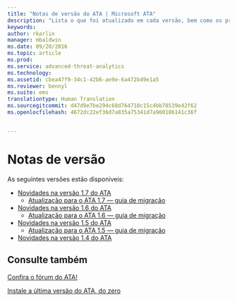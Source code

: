 ```yaml
---
title: "Notas de versão do ATA | Microsoft ATA"
description: "Lista o que foi atualizado em cada versão, bem como os problemas conhecidos e os guias de migração"
keywords: 
author: rkarlin
manager: mbaldwin
ms.date: 09/20/2016
ms.topic: article
ms.prod: 
ms.service: advanced-threat-analytics
ms.technology: 
ms.assetid: cbea47f9-34c1-42b6-ae9e-6a472b49e1a5
ms.reviewer: bennyl
ms.suite: ems
translationtype: Human Translation
ms.sourcegitcommit: d47d9e7be294c68d764710c15c4bb78539e42f62
ms.openlocfilehash: 4672dc22ef36d7a835a75341d7a960186141c36f


---
```


# Notas de versão
As seguintes versões estão disponíveis:

- [Novidades na versão 1.7 do ATA](whats-new-version-1.7.md)
   - [Atualização para o ATA 1.7 — guia de migração](/advanced-threat-analytics/understand-explore/ata-update-1.7-migration-guide)
- [Novidades na versão 1.6 do ATA](whats-new-version-1.6.md)
   - [Atualização para o ATA 1.6 — guia de migração](/advanced-threat-analytics/understand-explore/ata-update-1.6-migration-guide)
- [Novidades na versão 1.5 do ATA](whats-new-version-1.5.md)
   - [Atualização para o ATA 1.5 — guia de migração](/advanced-threat-analytics/understand-explore/ata-update-1.5-migration-guide)
- [Novidades na versão 1.4 do ATA](whats-new-version-1.4.md)

## Consulte também
[Confira o fórum do ATA!](https://social.technet.microsoft.com/Forums/security/home?forum=mata)

[Instale a última versão do ATA, do zero](/advanced-threat-analytics/deploy-use/install-ata)



<!--HONumber=Sep16_HO4-->


